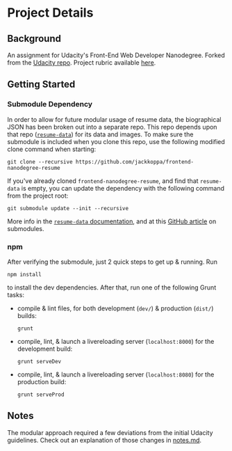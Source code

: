 # Project Details
## Background
An assignment for Udacity's Front-End Web Developer Nanodegree. Forked from the [Udacity repo](https://github.com/udacity/frontend-nanodegree-resume). Project rubric available [here](https://review.udacity.com/?_ga=1.189245867.12280332.1465333852#!/projects/2962818615/rubric).

## Getting Started
### Submodule Dependency
In order to allow for future modular usage of resume data, the biographical JSON has been broken out into a separate repo. This repo depends upon that repo ([`resume-data`](https://github.com/jackkoppa/resume-data)) for its data and images. To make sure the submodule is included when you clone this repo, use the following modified clone command when starting:
```shell
git clone --recursive https://github.com/jackkoppa/frontend-nanodegree-resume
```

If you've already cloned `frontend-nanodegree-resume`, and find that `resume-data` is empty, you can update the dependency with the following command from the project root:
```shell
git submodule update --init --recursive
```

More info in the [`resume-data` documentation](https://github.com/jackkoppa/resume-data#readme), and at this [GitHub article](https://github.com/blog/2104-working-with-submodules) on submodules.

### npm
After verifying the submodule, just 2 quick steps to get up & running. Run

```shell
npm install
```

to install the dev dependencies. After that, run one of the following Grunt tasks:

* compile & lint files, for both development (`dev/`) & production (`dist/`) builds:
    ```shell
    grunt
    ```


* compile, lint, & launch a livereloading server (`localhost:8000`) for the development build:
    ```shell
    grunt serveDev
    ```


* compile, lint, & launch a livereloading server (`localhost:8080`) for the production build:
    ```shell
    grunt serveProd
    ```


## Notes
The modular approach required a few deviations from the initial Udacity guidelines. Check out an explanation of those changes in [notes.md](notes.md).